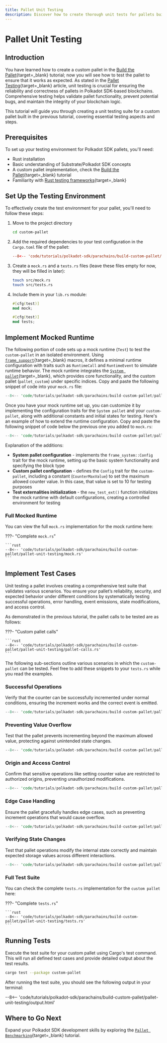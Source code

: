 ```yaml
---
title: Pallet Unit Testing
description: Discover how to create thorough unit tests for pallets built with the Polkadot SDK, using a custom pallet as a practical example.
---
```


# Pallet Unit Testing

## Introduction

You have learned how to create a custom pallet in the [Build the Pallet](/tutorials/polkadot-sdk/parachains/build-custom-pallet/){target=\_blank} tutorial; now you will see how to test the pallet to ensure that it works as expected. As stated in the [Pallet Testing](/develop/parachains/customize-parachain/pallet-testing/){target=\_blank} article, unit testing is crucial for ensuring the reliability and correctness of pallets in Polkadot SDK-based blockchains. Comprehensive testing helps validate pallet functionality, prevent potential bugs, and maintain the integrity of your blockchain logic.

This tutorial will guide you through creating a unit testing suite for a custom pallet built in the previous tutorial, covering essential testing aspects and steps.

## Prerequisites

To set up your testing environment for Polkadot SDK pallets, you'll need:

- Rust installation
- Basic understanding of Substrate/Polkadot SDK concepts
- A custom pallet implementation, check the [Build the Pallet](/tutorials/polkadot-sdk/parachains/build-custom-pallet/){target=\_blank} tutorial
- Familiarity with [Rust testing frameworks](https://doc.rust-lang.org/book/ch11-01-writing-tests.html){target=\_blank}

## Set Up the Testing Environment

To effectively create the test environment for your pallet, you'll need to follow these steps:

1. Move to the project directory

    ```bash
    cd custom-pallet
    ```

2. Add the required dependencies to your test configuration in the `Cargo.toml` file of the pallet:

    ```toml
    --8<-- 'code/tutorials/polkadot-sdk/parachains/build-custom-pallet/pallet-unit-testing/cargo-dev-dependencies.toml'
    ```

3. Create a `mock.rs` and a `tests.rs` files (leave these files empty for now, they will be filled in later):

    ```bash
    touch src/mock.rs
    touch src/tests.rs
    ```

4. Include them in your `lib.rs` module:

    ```rust
    #[cfg(test)]
    mod mock;

    #[cfg(test)]
    mod tests;
    ```

## Implement Mocked Runtime

The following portion of code sets up a mock runtime (`Test`) to test the `custom-pallet` in an isolated environment. Using [`frame_support`](https://paritytech.github.io/polkadot-sdk/master/frame_support/index.html){target=\_blank} macros, it defines a minimal runtime configuration with traits such as `RuntimeCall` and `RuntimeEvent` to simulate runtime behavior. The mock runtime integrates the [`System pallet`](https://paritytech.github.io/polkadot-sdk/master/frame_system/index.html){target=\_blank}, which provides core functionality, and the custom pallet (`pallet_custom`) under specific indices. Copy and paste the following snippet of code into your `mock.rs` file:

```rust
--8<-- 'code/tutorials/polkadot-sdk/parachains/build-custom-pallet/pallet-unit-testing/mock.rs:1:29'
```

Once you have your mock runtime set up, you can customize it by implementing the configuration traits for the `System pallet` and your `custom-pallet`, along with additional constants and initial states for testing. Here's an example of how to extend the runtime configuration. Copy and paste the following snippet of code below the previous one you added to `mock.rs`:

```rust
--8<-- 'code/tutorials/polkadot-sdk/parachains/build-custom-pallet/pallet-unit-testing/mock.rs:30:52'
```

Explanation of the additions:

- **System pallet configuration** - implements the `frame_system::Config` trait for the mock runtime, setting up the basic system functionality and specifying the block type
- **Custom pallet configuration** - defines the `Config` trait for the `custom-pallet`, including a constant (`CounterMaxValue`) to set the maximum allowed counter value. In this case, that value is set to 10 for testing purposes
- **Test externalities initialization** - the `new_test_ext()` function initializes the mock runtime with default configurations, creating a controlled environment for testing

### Full Mocked Runtime

You can view the full `mock.rs` implementation for the mock runtime here:

???- "Complete `mock.rs`"

    ```rust
    --8<-- 'code/tutorials/polkadot-sdk/parachains/build-custom-pallet/pallet-unit-testing/mock.rs'
    ```

## Implement Test Cases

Unit testing a pallet involves creating a comprehensive test suite that validates various scenarios. You ensure your pallet’s reliability, security, and expected behavior under different conditions by systematically testing successful operations, error handling, event emissions, state modifications, and access control.

As demonstrated in the previous tutorial, the pallet calls to be tested are as follows:

???- "Custom pallet calls"

    ```rust
    --8<-- 'code/tutorials/polkadot-sdk/parachains/build-custom-pallet/pallet-unit-testing/pallet-calls.rs'
    ```

The following sub-sections outline various scenarios in which the `custom-pallet` can be tested. Feel free to add these snippets to your `tests.rs` while you read the examples.

### Successful Operations

Verify that the counter can be successfully incremented under normal conditions, ensuring the increment works and the correct event is emitted.

```rust
--8<-- 'code/tutorials/polkadot-sdk/parachains/build-custom-pallet/pallet-unit-testing/tests.rs:42:60'
```

### Preventing Value Overflow

Test that the pallet prevents incrementing beyond the maximum allowed value, protecting against unintended state changes.

```rust
--8<-- 'code/tutorials/polkadot-sdk/parachains/build-custom-pallet/pallet-unit-testing/tests.rs:61:75'
```

### Origin and Access Control

Confirm that sensitive operations like setting counter value are restricted to authorized origins, preventing unauthorized modifications.

```rust
--8<-- 'code/tutorials/polkadot-sdk/parachains/build-custom-pallet/pallet-unit-testing/tests.rs:16:28'
```

### Edge Case Handling

Ensure the pallet gracefully handles edge cases, such as preventing increment operations that would cause overflow.

```rust
--8<-- 'code/tutorials/polkadot-sdk/parachains/build-custom-pallet/pallet-unit-testing/tests.rs:76:90'
```

### Verifying State Changes

Test that pallet operations modify the internal state correctly and maintain expected storage values across different interactions.

```rust
--8<-- 'code/tutorials/polkadot-sdk/parachains/build-custom-pallet/pallet-unit-testing/tests.rs:125:141'
```

### Full Test Suite

You can check the complete `tests.rs` implementation for the `custom pallet` here:

???- "Complete `tests.rs`"

    ```rust
    --8<-- 'code/tutorials/polkadot-sdk/parachains/build-custom-pallet/pallet-unit-testing/tests.rs'
    ```


## Running Tests

Execute the test suite for your custom pallet using Cargo's test command. This will run all defined test cases and provide detailed output about the test results.

```bash
cargo test --package custom-pallet
```

After running the test suite, you should see the following output in your terminal:

--8<-- 'code/tutorials/polkadot-sdk/parachains/build-custom-pallet/pallet-unit-testing/output.html'

## Where to Go Next

Expand your Polkadot SDK development skills by exploring the [`Pallet Benchmarking`](/tutorials/polkadot-sdk/parachains/build-custom-pallet/pallet-benchmarking){target=\_blank} tutorial.
